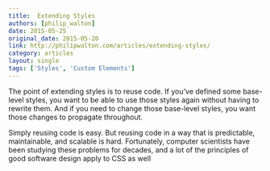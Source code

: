 ```yaml
---
title:  Extending Styles
authors: [philip_walton]
date: 2015-05-25
original_date: 2015-05-20
link: http://philipwalton.com/articles/extending-styles/
category: articles
layout: single
tags: ['Styles', 'Custom Elements']
---
```


The point of extending styles is to reuse code. If you’ve defined some base-level styles, you want to be able to use those styles again without having to rewrite them. And if you need to change those base-level styles, you want those changes to propagate throughout.

Simply reusing code is easy. But reusing code in a way that is predictable, maintainable, and scalable is hard. Fortunately, computer scientists have been studying these problems for decades, and a lot of the principles of good software design apply to CSS as well

<!-- Excerpt -->
